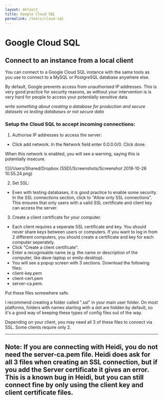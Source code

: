 ```yaml
---
layout: default
title: Google Cloud SQL
permalink: /tools/cloud-sql
---
```


# Google Cloud SQL

## Connect to an instance from a local client

You can connect to a Google Cloud SQL instance with the same tools as you use to connect to a MySQL or PostgreSQL database anywhere else.

By default, Google prevents access from unauthorised IP addresses. This is very good practice for security reasons, as without your intervention is is very hard for people to access your potentially sensitive data.

_write something about creating a database for production and secure datasets vs testing databases or not secure data_

### Setup the Cloud SQL to accept incoming connections:

1. Authorise IP addresses to access the server:

- Click add network. In the Network field enter 0.0.0.0/0. Click done.

When this network is enabled, you will see a warning, saying this is potentially insecure.

![](/Users/Shared/Dropbox (SSD)/Screenshots/Screenshot 2018-10-26 10.55.24.png)

2. Set SSL:

- Even with testing databases, it is good practice to enable some security. In the SSL connections section, click to "Allow only SSL connections". This ensures that only users with a valid SSL certificate and client key can access the server.

3. Create a client certificate for your computer.

- Each client requires a seperate SSL certificate and key. You should never share keys between users or computers. If you want to log in from 2 different computers, you should create a certificate and key for each computer seperately.
- Click "Create a client certificate".
- Enter a recognisable name (e.g. the name or description of the computer, like dave-laptop or emily-desktop).
- You will see a popup screen with 3 sections. Download the following files:
- client-key.pem
- client-cert.pem
- server-ca.pem.

Put these files somewhere safe.

I recommend creating a folder called ".ssl" in your main user folder. On most platforms, folders with names starting with a dot are hidden by default, so it's a good way of keeping these types of config files out of the way.

Depending on your client, you may need all 3 of these files to connect via SSL. Some clients require only 2.

---

## **Note**: If you are connecting with Heidi, you do not need the server-ca.pem file. Heidi does ask for all 3 files when creating an SSL connection, but if you add the Server certificate it gives an error. This is a known bug in Heidi, but you can still connect fine by only using the client key and client certificate files.
